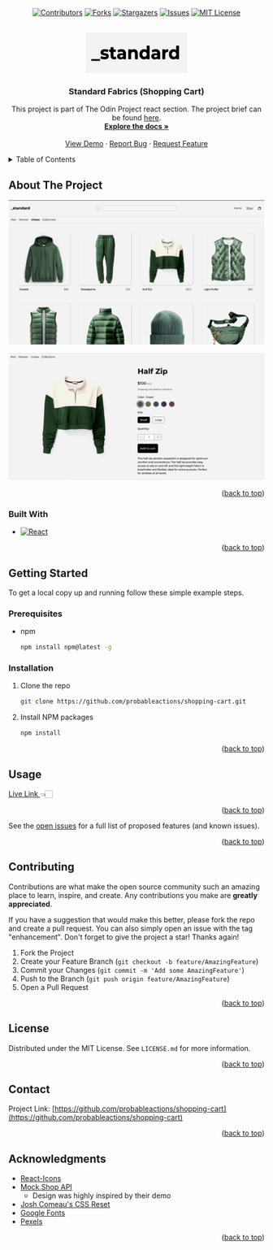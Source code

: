 <a name="readme-top"></a>

<!-- PROJECT SHIELDS -->
<div align="center">

[![Contributors][contributors-shield]][contributors-url]
[![Forks][forks-shield]][forks-url]
[![Stargazers][stars-shield]][stars-url]
[![Issues][issues-shield]][issues-url]
[![MIT License][license-shield]][license-url]

</div>

<!-- PROJECT LOGO -->
<br />
<div align="center">
  <a href="https://github.com/probableactions/shopping-cart">
    <img src="screenshots/logo.jpg" alt="Logo" width="200" height="80">
  </a>

<h3 align="center">Standard Fabrics (Shopping Cart)</h3>

  <p align="center">
    This project is part of The Odin Project react section. The project brief can be found <a href="https://www.theodinproject.com/lessons/node-path-react-new-shopping-cart" target="_blank"> here</a>.
    <br />
    <a href="https://github.com/probableactions/shopping-cart"><strong>Explore the docs »</strong></a>
    <br />
    <br />
    <a href="https://github.com/probableactions/shopping-cart">View Demo</a>
    ·
    <a href="https://github.com/probableactions/shopping-cart/issues">Report Bug</a>
    ·
    <a href="https://github.com/probableactions/shopping-cart/issues">Request Feature</a>
  </p>
</div>

<!-- TABLE OF CONTENTS -->
<details>
  <summary>Table of Contents</summary>
  <ol>
    <li>
      <a href="#about-the-project">About The Project</a>
      <ul>
        <li><a href="#built-with">Built With</a></li>
      </ul>
    </li>
    <li>
      <a href="#getting-started">Getting Started</a>
      <ul>
        <li><a href="#prerequisites">Prerequisites</a></li>
        <li><a href="#installation">Installation</a></li>
      </ul>
    </li>
    <li><a href="#usage">Usage</a></li>
    <li><a href="#contributing">Contributing</a></li>
    <li><a href="#license">License</a></li>
    <li><a href="#contact">Contact</a></li>
    <li><a href="#acknowledgments">Acknowledgments</a></li>
  </ol>
</details>

<!-- ABOUT THE PROJECT -->

## About The Project

[![Product Name Screen Shot][product-screenshot]](https://shopping-cart-tawny-psi.vercel.app/shop/collections/unisex)

[![Product Name Screen Shot][product-screenshot-2]](https://shopping-cart-tawny-psi.vercel.app/shop/products/half-zip)

<p align="right">(<a href="#readme-top">back to top</a>)</p>

### Built With

- [![React][React.js]][React-url]

<p align="right">(<a href="#readme-top">back to top</a>)</p>

<!-- GETTING STARTED -->

## Getting Started

To get a local copy up and running follow these simple example steps.

### Prerequisites

- npm
  ```sh
  npm install npm@latest -g
  ```

### Installation

1. Clone the repo
   ```sh
   git clone https://github.com/probableactions/shopping-cart.git
   ```
2. Install NPM packages
   ```sh
   npm install
   ```

<p align="right">(<a href="#readme-top">back to top</a>)</p>

<!-- USAGE EXAMPLES -->

## Usage

<a href="https://cute-salamander-2bd0b1.netlify.app/" target="_blank"> Live Link </a> 👈🏻
<br/>

<p align="right">(<a href="#readme-top">back to top</a>)</p>

See the [open issues](https://github.com/probableactions/shopping-cart/issues) for a full list of proposed features (and known issues).

<p align="right">(<a href="#readme-top">back to top</a>)</p>

<!-- CONTRIBUTING -->

## Contributing

Contributions are what make the open source community such an amazing place to learn, inspire, and create. Any contributions you make are **greatly appreciated**.

If you have a suggestion that would make this better, please fork the repo and create a pull request. You can also simply open an issue with the tag "enhancement".
Don't forget to give the project a star! Thanks again!

1. Fork the Project
2. Create your Feature Branch (`git checkout -b feature/AmazingFeature`)
3. Commit your Changes (`git commit -m 'Add some AmazingFeature'`)
4. Push to the Branch (`git push origin feature/AmazingFeature`)
5. Open a Pull Request

<p align="right">(<a href="#readme-top">back to top</a>)</p>

<!-- LICENSE -->

## License

Distributed under the MIT License. See `LICENSE.md` for more information.

<p align="right">(<a href="#readme-top">back to top</a>)</p>

<!-- CONTACT -->

## Contact

Project Link: [https://github.com/probableactions/shopping-cart](https://github.com/probableactions/shopping-cart)

<p align="right">(<a href="#readme-top">back to top</a>)</p>

<!-- ACKNOWLEDGMENTS -->

## Acknowledgments

- [React-Icons](https://react-icons.github.io/react-icons/)
- [Mock.Shop API](https://mock.shop/)
  - Design was highly inspired by their demo
- [Josh Comeau's CSS Reset](https://www.joshwcomeau.com/css/custom-css-reset/)
- [Google Fonts](https://fonts.google.com/)
- [Pexels](https://www.pexels.com/)

<p align="right">(<a href="#readme-top">back to top</a>)</p>

<!-- MARKDOWN LINKS & IMAGES -->
<!-- https://www.markdownguide.org/basic-syntax/#reference-style-links -->

[contributors-shield]: https://img.shields.io/github/contributors/probableactions/shopping-cart.svg?style=for-the-badge
[contributors-url]: https://github.com/probableactions/shopping-cart/graphs/contributors
[forks-shield]: https://img.shields.io/github/forks/probableactions/shopping-cart.svg?style=for-the-badge
[forks-url]: https://github.com/probableactions/shopping-cart/network/members
[stars-shield]: https://img.shields.io/github/stars/probableactions/shopping-cart.svg?style=for-the-badge
[stars-url]: https://github.com/probableactions/shopping-cart/stargazers
[issues-shield]: https://img.shields.io/github/issues/probableactions/shopping-cart.svg?style=for-the-badge
[issues-url]: https://github.com/probableactions/shopping-cart/issues
[license-shield]: https://img.shields.io/github/license/probableactions/shopping-cart.svg?style=for-the-badge
[license-url]: https://github.com/probableactions/shopping-cart/blob/master/LICENSE.md
[product-screenshot]: screenshots/gallery.jpg
[product-screenshot-2]: screenshots/product-detail.jpg
[React.js]: https://img.shields.io/badge/React-20232A?style=for-the-badge&logo=react&logoColor=61DAFB
[React-url]: https://reactjs.org/
